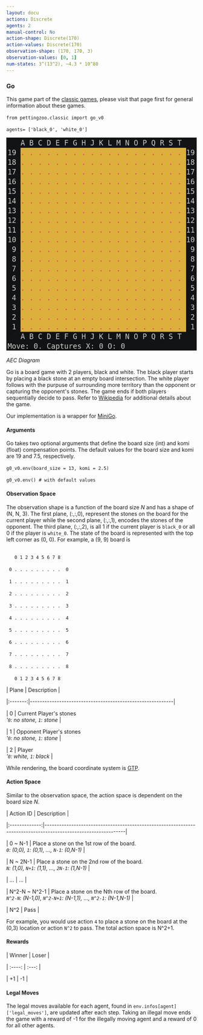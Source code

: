 ```yaml
---
layout: docu
actions: Discrete
agents: 2
manual-control: No
action-shape: Discrete(170)
action-values: Discrete(170)
observation-shape: (170, 170, 3)
observation-values: [0, 1]
num-states: 3^(13^2), ~4.3 * 10^80
---
```



### Go



This game part of the [classic games](../classic), please visit that page first for general information about these games.





`from pettingzoo.classic import go_v0`



`agents= ['black_0', 'white_0']`



![](classic_go.gif)



*AEC Diagram*



Go is a board game with 2 players, black and white. The black player starts by placing a black stone at an empty board intersection. The white player follows with the purpuse of surrounding more territory than the opponent or capturing the opponent's stones. The game ends if both players sequentially decide to pass. Refer to [Wikipedia](https://en.wikipedia.org/wiki/Go_(game)) for additional details about the game.



Our implementation is a wrapper for [MiniGo](https://github.com/tensorflow/minigo).



#### Arguments



Go takes two optional arguments that define the board size (int) and komi (float) compensation points. The default values for the board size and komi are 19 and 7.5, respectively.



`g0_v0.env(board_size = 13, komi = 2.5)`



`g0_v0.env() # with default values`



#### Observation Space



The observation shape is a function of the board size _N_ and has a shape of (N, N, 3). The first plane, (:,:,0), represent the stones on the board for the current player while the second plane, (:,:,1), encodes the stones of the opponent. The third plane, (:,:,2), is all 1 if the current player is `black_0` or all 0 if the player is `white_0`. The state of the board is represented with the top left corner as (0, 0). For example, a (9, 9) board is  

```

   0 1 2 3 4 5 6 7 8

 0 . . . . . . . . .  0

 1 . . . . . . . . .  1

 2 . . . . . . . . .  2

 3 . . . . . . . . .  3

 4 . . . . . . . . .  4

 5 . . . . . . . . .  5

 6 . . . . . . . . .  6

 7 . . . . . . . . .  7

 8 . . . . . . . . .  8

   0 1 2 3 4 5 6 7 8

```



|  Plane  | Description                                               |

|:-------:|-----------------------------------------------------------|

|    0    | Current Player's stones<br>_'`0`: no stone, `1`: stone_   |

|    1    | Opponent Player's stones<br>_'`0`: no stone, `1`: stone_  |

|    2    | Player<br>_'`0`: white, `1`: black_                       |



While rendering, the board coordinate system is [GTP](http://www.lysator.liu.se/~gunnar/gtp/).



#### Action Space



Similar to the observation space, the action space is dependent on the board size _N_.



|   Action ID   | Description                                                                                                   |

|:-------------:|---------------------------------------------------------------------------------------------------------------|

|    0 ~ N-1    | Place a stone on the 1st row of the board.<br>_`0`: (0,0), `1`: (0,1), ..., `N-1`: (0,N-1)_                   |

|    N ~ 2N-1   | Place a stone on the 2nd row of the board.<br>_`N`: (1,0), `N+1`: (1,1), ..., `2N-1`: (1,N-1)_                |

|      ...      | ...                                                                                                           |

| N^2-N ~ N^2-1 | Place a stone on the Nth row of the board.<br>_`N^2-N`: (N-1,0), `N^2-N+1`: (N-1,1), ..., `N^2-1`: (N-1,N-1)_ |

|      N^2      | Pass                                                                                                          |



For example, you would use action `4` to place a stone on the board at the (0,3) location or action `N^2` to pass. The total action space is N^2+1.



#### Rewards



| Winner | Loser |

| :----: | :---: |

| +1     | -1    |



#### Legal Moves



The legal moves available for each agent, found in `env.infos[agent]['legal_moves']`, are updated after each step. Taking an illegal move ends the game with a reward of -1 for the illegally moving agent and a reward of 0 for all other agents.
